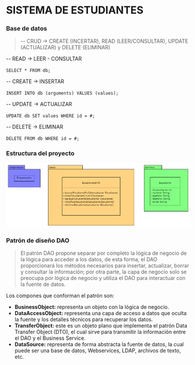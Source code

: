 # SISTEMA DE ESTUDIANTES

### Base de datos
>-- CRUD -> CREATE (INCERTAR), READ (LEER/CONSULTAR), UPDATE (ACTUALIZAR) y DELETE (ELIMINAR)

-- READ -> LEER - CONSULTAR

`SELECT * FROM db;`


-- CREATE -> INSERTAR

`INSERT INTO db (arguments) VALUES (values);
`

-- UPDATE -> ACTUALIZAR

`UPDATE db SET values WHERE id = #;
`

-- DELETE -> ELIMINAR

`DELETE FROM db WHERE id = #;`


### Estructura del proyecto
![DiagramaClases.png](src%2Fmain%2Fjava%2Forg%2Fexample%2Fimg%2FDiagramaClases.png)


### Patrón de diseño DAO
>El patrón DAO propone separar por completo la lógica de negocio de la lógica para acceder a los datos,
> de esta forma, el DAO proporcionará los métodos necesarios para insertar, actualizar, 
> borrar y consultar la información; por otra parte, la capa de negocio solo se preocupa por lógica 
> de negocio y utiliza el DAO para interactuar con la fuente de datos.


Los compones que conforman el patrón son:

- **BusinessObject:** representa un objeto con la lógica de negocio.
- **DataAccessObject:** representa una capa de acceso a datos que oculta la fuente y los detalles técnicos para recuperar los datos.
- **TransferObject:** este es un objeto plano que implementa el patrón Data Transfer Object (DTO), el cual sirve para transmitir la información entre el DAO y el Business Service.
- **DataSource:** representa de forma abstracta la fuente de datos, la cual puede ser una base de datos, Webservices, LDAP, archivos de texto, etc.